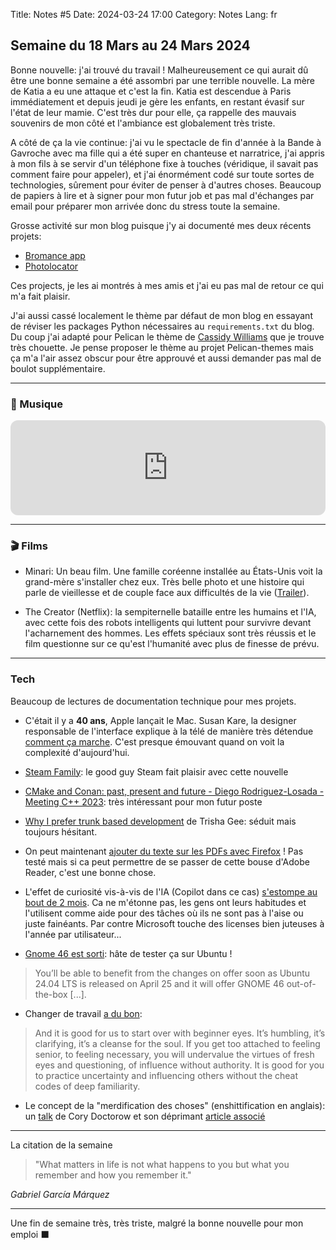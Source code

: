 Title: Notes #5
Date: 2024-03-24 17:00
Category: Notes
Lang: fr

## Semaine du 18 Mars au 24 Mars 2024

Bonne nouvelle: j'ai trouvé du travail ! Malheureusement ce qui aurait dû être une bonne semaine a été assombri par une terrible nouvelle. La mère de Katia a eu une attaque et c'est la fin. Katia est descendue à Paris immédiatement et depuis jeudi je gère les enfants, en restant évasif sur l'état de leur mamie. C'est très dur pour elle, ça rappelle des mauvais souvenirs de mon côté et l'ambiance est globalement très triste.

A côté de ça la vie continue: j'ai vu le spectacle de fin d'année à la Bande à Gavroche avec ma fille qui a été super en chanteuse et narratrice, j'ai appris à mon fils à se servir d'un téléphone fixe à touches (véridique, il savait pas comment faire pour appeler), et j'ai énormément codé sur toute sortes de technologies, sûrement pour éviter de penser à d'autres choses. Beaucoup de papiers à lire et à signer pour mon futur job et pas mal d'échanges par email pour préparer mon arrivée donc du stress toute la semaine.

Grosse activité sur mon blog puisque j'y ai documenté mes deux récents projets:

* [Bromance app]({filename}/articles/fake-app-real-learning.md)
* [Photolocator]({filename}/articles/photolocator-flask.md)

Ces projects, je les ai montrés à mes amis et j'ai eu pas mal de retour ce qui m'a fait plaisir.

J'ai aussi cassé localement le thème par défaut de mon blog en essayant de réviser les packages Python nécessaires au `requirements.txt` du blog.
Du coup j'ai adapté pour Pelican le thème de [Cassidy Williams](https://blog.cassidoo.co/) que je trouve très chouette. Je pense proposer le thème au projet Pelican-themes mais ça m'a l'air assez obscur pour être approuvé et aussi demander pas mal de boulot supplémentaire.

---

### 🎵 Musique

<iframe style="border-radius:12px" src="https://open.spotify.com/embed/track/1q4e85DXxyWn3MZiXp9cXj?utm_source=generator&theme=1" width="100%" height="152" frameBorder="0" allowfullscreen="" allow="autoplay; clipboard-write; encrypted-media; fullscreen; picture-in-picture" loading="lazy"></iframe>

---

### 🎬 Films

* Minari: Un beau film. Une famille coréenne installée au États-Unis voit la grand-mère s'installer chez eux. Très belle photo et une histoire qui parle de vieillesse et de couple face aux difficultés de la vie ([Trailer](https://www.youtube.com/watch?v=KQ0gFidlro8)).

* The Creator (Netflix): la sempiternelle bataille entre les humains et l'IA, avec cette fois des robots intelligents qui luttent pour survivre devant l'acharnement des hommes. Les effets spéciaux sont très réussis et le film questionne sur ce qu'est l'humanité avec plus de finesse de prévu.

---

### Tech

Beaucoup de lectures de documentation technique pour mes projets.

* C'était il y a **40 ans**, Apple lançait le Mac. Susan Kare, la designer responsable de l'interface explique à la télé de manière très détendue [comment ça marche](https://www.fastcompany.com/91044923/watching-susan-kare-explain-the-mac-ux-in-1984-is-the-most-relaxing-thing-ever?s=09). C'est presque émouvant quand on voit la complexité d'aujourd'hui.

* [Steam Family](https://store.steampowered.com/news/app/593110/view/4149575031735702628): le good guy Steam fait plaisir avec cette nouvelle

* [CMake and Conan: past, present and future - Diego Rodriguez-Losada - Meeting C++ 2023](https://www.youtube.com/watch?v=s0q6s5XzIrA): très intéressant pour mon futur poste

* [Why I prefer trunk based development](https://trishagee.com/2023/05/29/why-i-prefer-trunk-based-development/) de Trisha Gee: séduit mais toujours hésitant.

* On peut maintenant [ajouter du texte sur les PDFs avec Firefox](https://www.mozilla.org/en-US/firefox/features/pdf-editor/?s=09) ! Pas testé mais si ca peut permettre de se passer de cette bouse d'Adobe Reader, c'est une bonne chose.

* L'effet de curiosité vis-à-vis de l'IA (Copilot dans ce cas) [s'estompe au bout de 2 mois](https://thecloudtechnologist.com/2024/03/22/the-novelty-effect-of-copilot-for-microsoft-365-part-one-of-two/). Ca ne m'étonne pas, les gens ont leurs habitudes et l'utilisent comme aide pour des tâches où ils ne sont pas à l'aise ou juste fainéants. Par contre Microsoft touche des licenses bien juteuses à l'année par utilisateur...

* [Gnome 46 est sorti](https://www.omgubuntu.co.uk/2024/03/gnome-46-officially-released): hâte de tester ça sur Ubuntu !

> You’ll be able to benefit from the changes on offer soon as Ubuntu 24.04 LTS is released on April 25 and it will offer GNOME 46 out-of-the-box [...].

* Changer de travail [a du bon](https://charity.wtf/2020/11/01/questionable-advice-the-trap-of-the-premature-senior/):

> And it is good for us to start over with beginner eyes. It’s humbling, it’s clarifying, it’s a cleanse for the soul. If you get too attached to feeling senior, to feeling necessary, you will undervalue the virtues of fresh eyes and questioning, of influence without authority. It is good for you to practice uncertainty and influencing others without the cheat codes of deep familiarity.

* Le concept de la "merdification des choses" (enshittification en anglais): un [talk](https://www.youtube.com/watch?v=Nycso_OQes0) de Cory Doctorow et son déprimant [article associé](https://pluralistic.net/2024/01/30/go-nuts-meine-kerle/)

---

La citation de la semaine

> "What matters in life is not what happens to you but what you remember and how you remember it."

_Gabriel García Márquez_

---

Une fin de semaine très, très triste, malgré la bonne nouvelle pour mon emploi ⬛